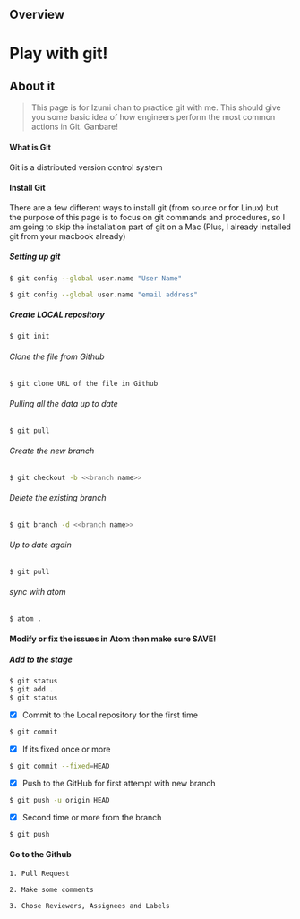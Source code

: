 ## Overview


# Play with git!

## About it
> This page is for Izumi chan to practice git with me. This should give you some basic idea of how engineers perform the most common actions in Git. Ganbare!


#### What is Git

Git is a distributed version control system

#### Install Git

There are a few different ways to install git (from source or for Linux) but the purpose of this page is to focus on git commands and procedures, so I am going to skip the installation part of git on a Mac (Plus, I already installed git from your macbook already)


##### Setting up git

```sh
$ git config --global user.name "User Name"

$ git config --global user.name "email address"
```

##### Create LOCAL repository

```sh
$ git init
```

###### Clone the file from Github

```sh
$ git clone URL of the file in Github
```

###### Pulling all the data up to date

```sh
$ git pull
```

###### Create the new branch

```sh
$ git checkout -b <<branch name>>
```

###### Delete the existing branch

```sh
$ git branch -d <<branch name>>
```

 ###### Up to date again

```sh
$ git pull
```

###### sync with atom

```sh
$ atom .
```

#### Modify or fix the issues in Atom then make sure SAVE!

##### Add to the stage  

```sh
$ git status
$ git add .
$ git status
```

- [x] Commit to the Local repository for the first time

```sh
$ git commit
```
- [x] If its fixed once or more
```sh
$ git commit --fixed=HEAD
```

- [x] Push to the GitHub for first attempt with new branch
```sh
$ git push -u origin HEAD
```
- [x] Second time or more from the branch
```sh
$ git push  
```

#### Go to the Github

```sh
1. Pull Request

2. Make some comments

3. Chose Reviewers, Assignees and Labels
```
